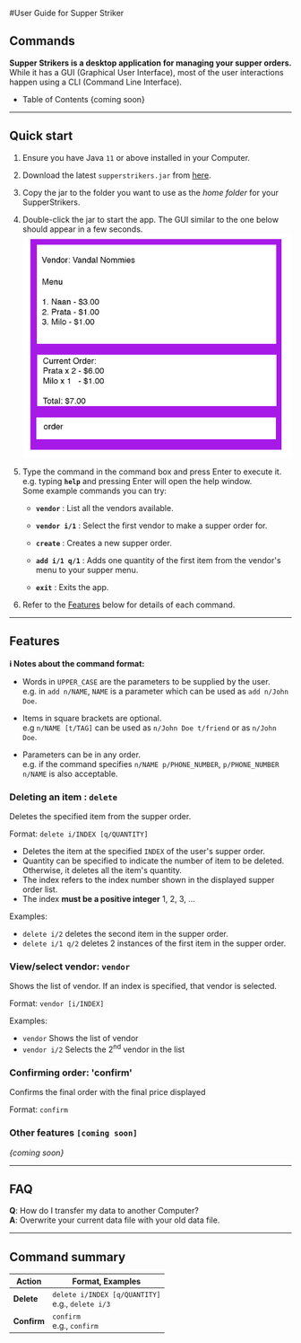 #User Guide for Supper Striker

## Commands

**Supper Strikers is a desktop application for managing your supper orders.** While it has a GUI (Graphical User Interface), most of the user interactions happen using a CLI (Command Line Interface).

* Table of Contents
{coming soon}

--------------------------------------------------------------------------------------------------------------------

## Quick start

1. Ensure you have Java `11` or above installed in your Computer.

1. Download the latest `supperstrikers.jar` from [here](https://github.com/AY2021S1-CS2103-T16-1/tp/releases).

1. Copy the jar to the folder you want to use as the _home folder_ for your SupperStrikers.

1. Double-click the jar to start the app. The GUI similar to the one below should appear in a few seconds.<br>
   ![Ui](images/Ui.png)

1. Type the command in the command box and press Enter to execute it. e.g. typing **`help`** and pressing Enter will open the help window.<br>
   Some example commands you can try:

   * **`vendor`** : List all the vendors available.
   
   * **`vendor i/1`** : Select the first vendor to make a supper order for.
   
   * **`create`** : Creates a new supper order.
   
   * **`add i/1 q/1`** : Adds one quantity of the first item from the vendor's menu to your supper menu. 

   * **`exit`** : Exits the app.

1. Refer to the [Features](#features) below for details of each command.

--------------------------------------------------------------------------------------------------------------------

## Features

<div markdown="block" class="alert alert-info">

**:information_source: Notes about the command format:**<br>

* Words in `UPPER_CASE` are the parameters to be supplied by the user.<br>
  e.g. in `add n/NAME`, `NAME` is a parameter which can be used as `add n/John Doe`.

* Items in square brackets are optional.<br>
  e.g `n/NAME [t/TAG]` can be used as `n/John Doe t/friend` or as `n/John Doe`.

* Parameters can be in any order.<br>
  e.g. if the command specifies `n/NAME p/PHONE_NUMBER`, `p/PHONE_NUMBER n/NAME` is also acceptable.

</div>

### Deleting an item : `delete`

Deletes the specified item from the supper order.

Format: `delete i/INDEX [q/QUANTITY]`

* Deletes the item at the specified `INDEX` of the user's supper order.
* Quantity can be specified to indicate the number of item to be deleted. Otherwise, it deletes all the item's quantity.
* The index refers to the index number shown in the displayed supper order list.
* The index **must be a positive integer** 1, 2, 3, …

Examples:
* `delete i/2` deletes the second item in the supper order.
* `delete i/1 q/2` deletes 2 instances of the first item in the supper order.

### View/select vendor: `vendor`

Shows the list of vendor. If an index is specified, that vendor is selected.

Format: `vendor [i/INDEX]`

Examples:
* `vendor` Shows the list of vendor
* `vendor i/2` Selects the 2<sup>nd</sup> vendor in the list

### Confirming order: 'confirm'

Confirms the final order with the final price displayed

Format: `confirm`

### Other features `[coming soon]`

_{coming soon}_

--------------------------------------------------------------------------------------------------------------------

## FAQ

**Q**: How do I transfer my data to another Computer?<br>
**A**: Overwrite your current data file with your old data file.

--------------------------------------------------------------------------------------------------------------------

## Command summary

Action | Format, Examples
--------|------------------
**Delete** | `delete i/INDEX [q/QUANTITY]`<br> e.g., `delete i/3`
**Confirm**| `confirm` <br> e.g., `confirm`